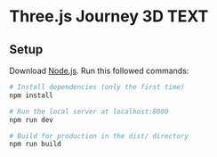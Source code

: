 # Three.js Journey 3D TEXT

## Setup

Download [Node.js](https://nodejs.org/en/download/).
Run this followed commands:

```bash
# Install dependencies (only the first time)
npm install

# Run the local server at localhost:8080
npm run dev

# Build for production in the dist/ directory
npm run build
```
